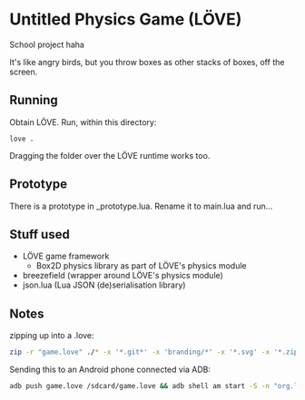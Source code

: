 # Untitled Physics Game (LÖVE)
School project haha

It's like angry birds, but you throw boxes as other stacks of boxes, off the screen.

## Running
Obtain LÖVE. Run, within this directory:

`love .`

Dragging the folder over the LÖVE runtime works too.

## Prototype
There is a prototype in _prototype.lua. Rename it to main.lua and run...

## Stuff used
- LÖVE game framework
	- Box2D physics library as part of LÖVE's physics module
- breezefield (wrapper around LÖVE's physics module)
- json.lua (Lua JSON (de)serialisation library)

## Notes

zipping up into a .love:

```bash
zip -r "game.love" ./* -x '*.git*' -x 'branding/*' -x '*.svg' -x '*.zip' -x '*.love' -x 'pseudokod.txt'
```

Sending this to an Android phone connected via ADB:

```bash
adb push game.love /sdcard/game.love && adb shell am start -S -n "org.love2d.android/.GameActivity" -d "file:///sdcard/game.love"
```
